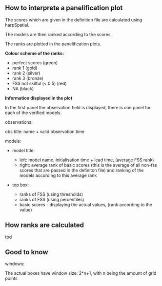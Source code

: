 ## How to interprete a panelification plot
The scores which are given in the definition file are calculated using harpSpatial.

The models are then ranked according to the scores.

The ranks are plotted in the panelification plots.

**Colour scheme of the ranks:**

- perfect scores (green)
- rank 1 (gold)
- rank 2 (silver)
- rank 3 (bronze)
- FSS not skilful (< 0.5) (red)
- NA (black)

**Information displayed in the plot**

  In the first panel the observation field is displayed, there is one panel for each of the verified models.
  
  observations:
  
  obs title: name + valid observation time

  models:
  
  * model title:
     * left: model name, initialisation time + lead time, (average FSS rank)
     * right: average rank of basic scores (this is the average of all non-fss scores
    that are passed in the definiton file) and ranking of the models according to this average rank

  * top box:
    * ranks of FSS (using thresholds)
    * ranks of FSS (using percentiles)
    * basic scores - displaying the actual values, (rank according to the value)


## How ranks are calculated
tbd

  

## Good to know
windows: 

The actual boxes have window size: 2*n+1,
with n being the amount of grid points

